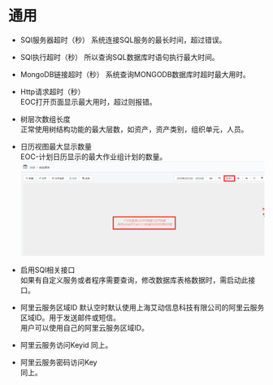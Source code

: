 # 通用  
* SQl服务器超时（秒）
系统连接SQL服务的最长时间，超过错误。
* SQl执行超时（秒）
所以查询SQL数据库时语句执行最大时间。
* MongoDB链接超时（秒）
系统查询MONGODB数据库时超时最大用时。
* Http请求超时（秒）  
EOC打开页面显示最大用时，超过则报错。
* 树层次数组长度  
正常使用树结构功能的最大层数，如资产，资产类别，组织单元，人员。

* 日历视图最大显示数量  
EOC-计划日历显示的最大作业组计划的数量。  
![显示最大数](./images/计划显示.png)
* 启用SQl相关接口  
如果有自定义服务或者程序需要查询，修改数据库表格数据时，需启动此接口。
* 阿里云服务区域ID
默认空时默认使用上海艾动信息科技有限公司的阿里云服务区域ID。用于发送邮件或短信。  
用户可以使用自己的阿里云服务区域ID。
* 阿里云服务访问Keyid
同上。
* 阿里云服务密码访问Key  
同上。
